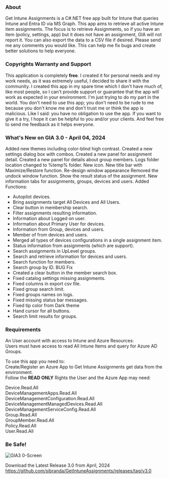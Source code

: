 ### **About**
Get Intune Assignments is a C#.NET free app built for Intune that queries Intune and Entra ID via MS Graph.
This app aims to retrieve all active Intune item assignments.
The focus is to retrieve Assignments, so if you have an item (policy, settings, app) but it does not have an assignment, 
GIA will not report it.
You can also export the data to a CSV file if desired.
Please send me any comments you would like. This can help me fix bugs and create better solutions to help everyone.

### **Copyrights Warranty and Support**
This application is completely **free**. I created it for personal needs and my work needs, as it was extremely useful, I 
decided to share it with the community.
I created this app in my spare time which I don't have much of, like most people, so I can't provide support or 
guarantee that the app will work as expected in your environment. 
I'm just trying to do my part in the world.
You don't need to use this app; you don't need to be rude to me because you don't know me and don't trust me or 
think the app is malicious. Like I said: you have no obligation to use the app. If you want to give it a try, I hope it can 
be helpful to you and/or your clients.
And feel free to send me feedback as it helps everyone.

### **What's New on GIA 3.0 - April 04, 2024**

Added new themes including color-blind high contrast.
Created a new settings dialog box with combos.
Created a new panel for assignment detail.
Created a new panel for details about group members.
Logs folder location changed to %temp% folder.
New icon.
New title bar with Maximize/Restore function.
Re-design window appearance
Removed the undock window function.
Show the result status of the assignment.
New information tabs for assignments, groups, devices and users.
Added Functions:
- Autopilot devices.
- Bring assignments target All Devices and All Users.
- Clear button in membership search.
- Filter assignments resulting information.
- Information about Logged on user.
- Information about Primary User for devices.
- Information from Group, devices and users.
- Member of from devices and users.
- Merged all types of devices configurations in a single assignment item.
- Status information from assignments (which are support).
- Search assignments in UpLevel groups.
- Search and retrieve information for devices and users.
- Search function for members.
- Search group by ID.
BUG Fix
- Created a clear button in the member search box.
- Fixed catalog settings missing assignments.
- Fixed columns in export csv file.
- Fixed group search limit.
- Fixed groups names on logs.
- Fixed missing status bar messages.
- Fixed tip color from Dark theme
- Hand cursor for all buttons.
- Search limit results for groups.

### **Requirements**

An User account with access to Intune and Azure Resources:\
Users must have access to read All Intune Items and query for Azure AD Groups.

To use this app you need to:\
Create/Register an Azure App to Get Intune Assignments get data from the environment.\
Follow the **READ ONLY** Rights the User and the Azure App may need:

Device.Read.All\
DeviceManagementApps.Read.All\
DeviceManagementConfiguration.Read.All\
DeviceManagementManagedDevices.Read.All\
DeviceManagementServiceConfig.Read.All\
Group.Read.All\
GroupMember.Read.All\
Policy.Read.All\
User.Read.All


### **Be Safe!**

![GIA3 0-Screen](https://github.com/sibranda/GetIntuneAssignments/assets/62342144/2dcc3ac6-75f5-4e17-8f85-a1ccf044c9f6)



Download the Latest Release 3.0 from April, 2024
https://github.com/sibranda/GetIntuneAssignments/releases/tag/v3.0

